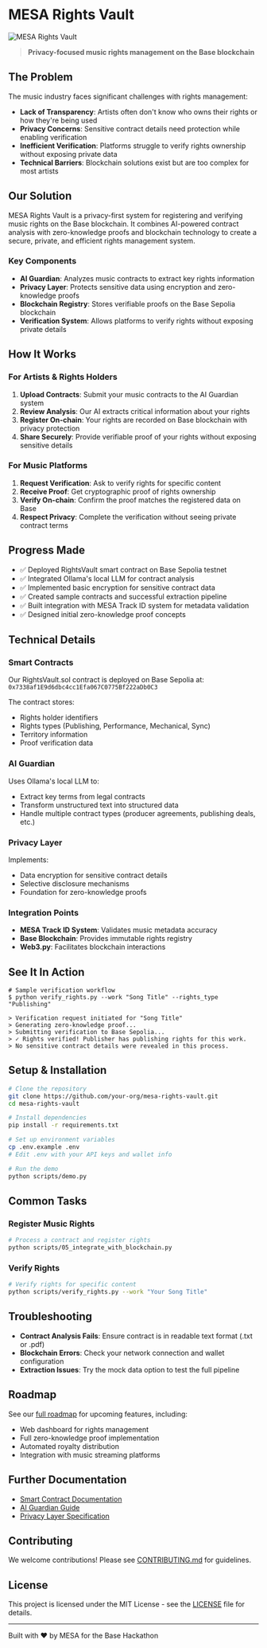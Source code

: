 # MESA Rights Vault

![MESA Rights Vault](https://i.imgur.com/JuP5ULl.png)

> **Privacy-focused music rights management on the Base blockchain**

## The Problem

The music industry faces significant challenges with rights management:

- **Lack of Transparency**: Artists often don't know who owns their rights or how they're being used
- **Privacy Concerns**: Sensitive contract details need protection while enabling verification
- **Inefficient Verification**: Platforms struggle to verify rights ownership without exposing private data
- **Technical Barriers**: Blockchain solutions exist but are too complex for most artists

## Our Solution

MESA Rights Vault is a privacy-first system for registering and verifying music rights on the Base blockchain. It combines AI-powered contract analysis with zero-knowledge proofs and blockchain technology to create a secure, private, and efficient rights management system.

### Key Components

- **AI Guardian**: Analyzes music contracts to extract key rights information
- **Privacy Layer**: Protects sensitive data using encryption and zero-knowledge proofs
- **Blockchain Registry**: Stores verifiable proofs on the Base Sepolia blockchain
- **Verification System**: Allows platforms to verify rights without exposing private details

## How It Works

### For Artists & Rights Holders

1. **Upload Contracts**: Submit your music contracts to the AI Guardian system
2. **Review Analysis**: Our AI extracts critical information about your rights
3. **Register On-chain**: Your rights are recorded on Base blockchain with privacy protection
4. **Share Securely**: Provide verifiable proof of your rights without exposing sensitive details

### For Music Platforms

1. **Request Verification**: Ask to verify rights for specific content
2. **Receive Proof**: Get cryptographic proof of rights ownership
3. **Verify On-chain**: Confirm the proof matches the registered data on Base
4. **Respect Privacy**: Complete the verification without seeing private contract terms

## Progress Made

- ✅ Deployed RightsVault smart contract on Base Sepolia testnet
- ✅ Integrated Ollama's local LLM for contract analysis
- ✅ Implemented basic encryption for sensitive contract data
- ✅ Created sample contracts and successful extraction pipeline
- ✅ Built integration with MESA Track ID system for metadata validation
- ✅ Designed initial zero-knowledge proof concepts

## Technical Details

### Smart Contracts

Our RightsVault.sol contract is deployed on Base Sepolia at: `0x7338af1E9d6dbc4cc1Efa067C0775Bf222aDb0C3`

The contract stores:
- Rights holder identifiers
- Rights types (Publishing, Performance, Mechanical, Sync)
- Territory information
- Proof verification data

### AI Guardian

Uses Ollama's local LLM to:
- Extract key terms from legal contracts
- Transform unstructured text into structured data
- Handle multiple contract types (producer agreements, publishing deals, etc.)

### Privacy Layer

Implements:
- Data encryption for sensitive contract details
- Selective disclosure mechanisms
- Foundation for zero-knowledge proofs

### Integration Points

- **MESA Track ID System**: Validates music metadata accuracy
- **Base Blockchain**: Provides immutable rights registry
- **Web3.py**: Facilitates blockchain interactions

## See It In Action

```
# Sample verification workflow
$ python verify_rights.py --work "Song Title" --rights_type "Publishing"

> Verification request initiated for "Song Title"
> Generating zero-knowledge proof...
> Submitting verification to Base Sepolia...
> ✓ Rights verified! Publisher has publishing rights for this work.
> No sensitive contract details were revealed in this process.
```

## Setup & Installation

```bash
# Clone the repository
git clone https://github.com/your-org/mesa-rights-vault.git
cd mesa-rights-vault

# Install dependencies
pip install -r requirements.txt

# Set up environment variables
cp .env.example .env
# Edit .env with your API keys and wallet info

# Run the demo
python scripts/demo.py
```

## Common Tasks

### Register Music Rights

```bash
# Process a contract and register rights
python scripts/05_integrate_with_blockchain.py
```

### Verify Rights

```bash
# Verify rights for specific content
python scripts/verify_rights.py --work "Your Song Title"
```

## Troubleshooting

- **Contract Analysis Fails**: Ensure contract is in readable text format (.txt or .pdf)
- **Blockchain Errors**: Check your network connection and wallet configuration
- **Extraction Issues**: Try the mock data option to test the full pipeline

## Roadmap

See our [full roadmap](MESA_Base_Hackathon/ai_guardian/docs/future_roadmap.md) for upcoming features, including:

- Web dashboard for rights management
- Full zero-knowledge proof implementation
- Automated royalty distribution
- Integration with music streaming platforms

## Further Documentation

- [Smart Contract Documentation](MESA_Base_Hackathon/ai_guardian/contracts/README.md)
- [AI Guardian Guide](MESA_Base_Hackathon/ai_guardian/models/README.md)
- [Privacy Layer Specification](MESA_Base_Hackathon/ai_guardian/src/privacy/README.md)

## Contributing

We welcome contributions! Please see [CONTRIBUTING.md](CONTRIBUTING.md) for guidelines.

## License

This project is licensed under the MIT License - see the [LICENSE](LICENSE) file for details.

---

Built with ❤️ by MESA for the Base Hackathon 